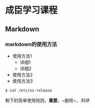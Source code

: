# 成臣学习课程
## Markdown
### markdown的使用方法
- 使用方法1
  - 详细1
  - 详细2
- 使用方法2
- 使用方法3

```
$ cat /etc/os-release
```

剩下的简单使用规则，**重要**，~删除~，*斜体*
